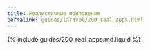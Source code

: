 ```yaml
---
title: Реалистичные приложения
permalink: guides/laravel/200_real_apps.html
---
```


{% include guides/200_real_apps.md.liquid %}

